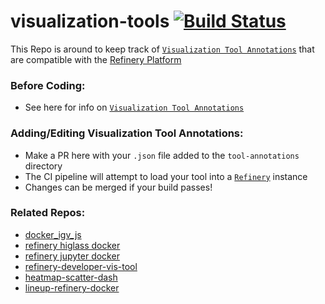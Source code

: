 # visualization-tools [![Build Status](https://travis-ci.org/refinery-platform/visualization-tools.svg?branch=master)](https://travis-ci.org/refinery-platform/visualization-tools)

This Repo is around to keep track of [`Visualization Tool Annotations`](https://github.com/refinery-platform/refinery-platform/wiki/Annotating-&-Importing-Refinery-Tools#visualization-tool-annotations) that are compatible with the [Refinery Platform](https://github.com/refinery-platform/refinery-platform)

### Before Coding:
- See here for info on [`Visualization Tool Annotations`](https://github.com/refinery-platform/refinery-platform/wiki/Annotating-&-Importing-Refinery-Tools#visualization-tool-annotations)

### Adding/Editing Visualization Tool Annotations:
- Make a PR here with your `.json` file added to the `tool-annotations` directory
- The CI pipeline will attempt to load your tool into a [`Refinery`](https://github.com/refinery-platform/refinery-platform) instance
- Changes can be merged if your build passes!

### Related Repos:
- [docker_igv_js](https://github.com/refinery-platform/docker_igv_js)
- [refinery higlass docker](https://github.com/scottx611x/refinery-higlass-docker)
- [refinery jupyter docker](https://github.com/scottx611x/refinery-jupyter-docker)
- [refinery-developer-vis-tool](https://github.com/scottx611x/refinery-developer-vis-tool)
- [heatmap-scatter-dash](https://github.com/refinery-platform/heatmap-scatter-dash)
- [lineup-refinery-docker](https://github.com/refinery-platform/lineup-refinery-docker)
